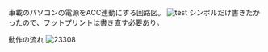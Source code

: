 車載のパソコンの電源をACC連動にする回路図。
![test](https://user-images.githubusercontent.com/12409012/169249320-5127012a-e6b6-4788-a3ec-a6a5a3b780d6.png)
シンボルだけ書きたかったので、フットプリントは書き直す必要あり。

動作の流れ
![23308](https://user-images.githubusercontent.com/12409012/169448877-e6463f40-9392-469d-9de2-daafc215bab8.gif)
